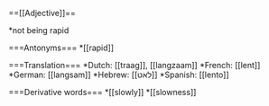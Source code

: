 ==[[Adjective]]==

*not being rapid

===Antonyms===
*[[rapid]]

===Translation===
*Dutch: [[traag]], [[langzaam]]
*French: [[lent]]
*German: [[langsam]]
*Hebrew: [[לאט]]
*Spanish: [[lento]]

===Derivative words===
*[[slowly]]
*[[slowness]]